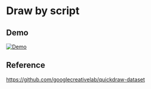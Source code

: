 # Draw by script

## Demo 
[![Demo](https://yt-embed.herokuapp.com/embed?v=SVqQMmYMI1k)](https://www.youtube.com/shorts/SVqQMmYMI1k)
 
## Reference
https://github.com/googlecreativelab/quickdraw-dataset 
